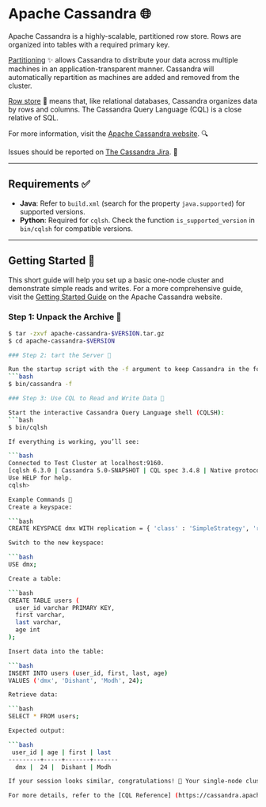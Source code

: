 # Apache Cassandra 🌐

Apache Cassandra is a highly-scalable, partitioned row store. Rows are organized into tables with a required primary key.

[Partitioning](https://cwiki.apache.org/confluence/display/CASSANDRA2/Partitioners) ✨ allows Cassandra to distribute your data across multiple machines in an application-transparent manner. Cassandra will automatically repartition as machines are added and removed from the cluster.

[Row store](https://cwiki.apache.org/confluence/display/CASSANDRA2/DataModel) 🔗 means that, like relational databases, Cassandra organizes data by rows and columns. The Cassandra Query Language (CQL) is a close relative of SQL.

For more information, visit the [Apache Cassandra website](http://cassandra.apache.org/). 🔍

Issues should be reported on [The Cassandra Jira](https://issues.apache.org/jira/projects/CASSANDRA/issues/). 🔧

---

## Requirements ✅

- **Java**: Refer to `build.xml` (search for the property `java.supported`) for supported versions.
- **Python**: Required for `cqlsh`. Check the function `is_supported_version` in `bin/cqlsh` for compatible versions.

---

## Getting Started 🚀

This short guide will help you set up a basic one-node cluster and demonstrate simple reads and writes. For a more comprehensive guide, visit the [Getting Started Guide](https://cassandra.apache.org/doc/latest/cassandra/getting_started/index.html) on the Apache Cassandra website.

### Step 1: Unpack the Archive 🔑
```bash
$ tar -zxvf apache-cassandra-$VERSION.tar.gz
$ cd apache-cassandra-$VERSION

### Step 2: tart the Server 🚀

Run the startup script with the -f argument to keep Cassandra in the foreground and log to the console. Stop the server with Ctrl+C.
```bash
$ bin/cassandra -f

### Step 3: Use CQL to Read and Write Data 🔗

Start the interactive Cassandra Query Language shell (CQLSH):
```bash
$ bin/cqlsh

If everything is working, you’ll see:

```bash
Connected to Test Cluster at localhost:9160.
[cqlsh 6.3.0 | Cassandra 5.0-SNAPSHOT | CQL spec 3.4.8 | Native protocol v5]
Use HELP for help.
cqlsh>

Example Commands 🔄
Create a keyspace:

```bash
CREATE KEYSPACE dmx WITH replication = { 'class' : 'SimpleStrategy', 'replication_factor' : 1 }; -- dmx is Keyspace name

Switch to the new keyspace:

```bash
USE dmx;

Create a table:

```bash
CREATE TABLE users (
  user_id varchar PRIMARY KEY,
  first varchar,
  last varchar,
  age int
);

Insert data into the table:

```bash
INSERT INTO users (user_id, first, last, age)
VALUES ('dmx', 'Dishant', 'Modh', 24);

Retrieve data:

```bash
SELECT * FROM users;

Expected output:

```bash
 user_id | age | first | last
---------+-----+-------+-------
  dmx |  24 |  Dishant | Modh

If your session looks similar, congratulations! 🎉 Your single-node cluster is operational.

For more details, refer to the [CQL Reference] (https://cassandra.apache.org/doc/stable/cassandra/cql/).


